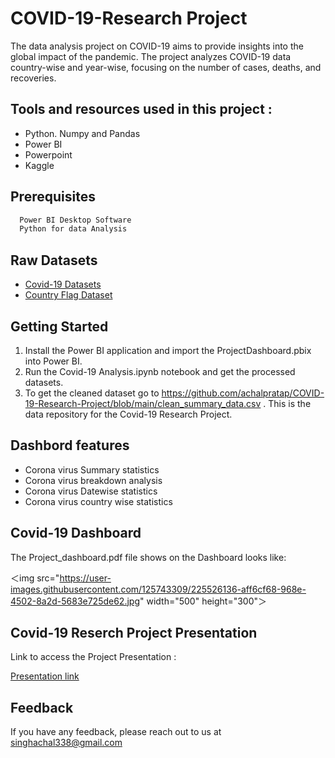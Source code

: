 # COVID-19-Research Project

The data analysis project on COVID-19 aims to provide insights into the global impact of the pandemic. The project analyzes COVID-19 data country-wise and year-wise, focusing on the number of cases, deaths, and recoveries.

## Tools and resources used in this project :

  
- Python. Numpy and Pandas
- Power BI 
- Powerpoint
- Kaggle 

## Prerequisites


```bash
  Power BI Desktop Software
  Python for data Analysis
```

## Raw Datasets

 - [Covid-19 Datasets](https://www.kaggle.com/datasets/josephassaker/covid19-global-dataset)
 - [Country Flag Dataset](https://data.world/pbi/country-flag-database-from-wikipedia)


## Getting Started

1. Install the Power BI application and import the ProjectDashboard.pbix into Power BI.
2. Run the Covid-19 Analysis.ipynb notebook and get the processed datasets.
3. To get the cleaned dataset go to https://github.com/achalpratap/COVID-19-Research-Project/blob/main/clean_summary_data.csv . This is the data repository for the Covid-19 Research Project.

## Dashbord features

- Corona virus Summary statistics
- Corona virus breakdown analysis
- Corona virus Datewise statistics
- Corona virus country wise statistics


## Covid-19 Dashboard

The Project_dashboard.pdf file shows on the Dashboard looks like:

＜img src="https://user-images.githubusercontent.com/125743309/225526136-aff6cf68-968e-4502-8a2d-5683e725de62.jpg" width="500" height="300"＞



## Covid-19 Reserch Project Presentation

Link to access the Project Presentation :

[Presentation link](https://drive.google.com/file/d/1Ht2ojAoBcGXF33rMLNf8bJqrv5mCZ1Kh/view?usp=sharing)


## Feedback

If you have any feedback, please reach out to us at singhachal338@gmail.com
